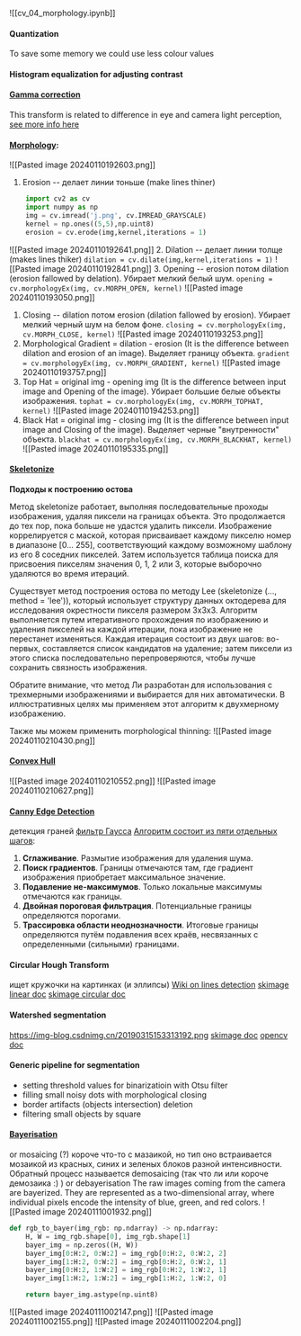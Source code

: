 ![[cv_04_morphology.ipynb]]
#### Quantization
To save some memory we could use less colour values
#### Histogram equalization for adjusting contrast
#### [Gamma correction](https://en.wikipedia.org/wiki/Gamma_correction)
This transform is related to difference in eye and camera light perception, [see more info here](https://www.cambridgeincolour.com/tutorials/gamma-correction.htm)
#### [Morphology](https://docs.opencv.org/3.4/d9/d61/tutorial_py_morphological_ops.html):
![[Pasted image 20240110192603.png]]
 1. Erosion -- делает линии тоньше (make lines thiner)
```python
    import cv2 as cv
	import numpy as np
	img = cv.imread('j.png', cv.IMREAD_GRAYSCALE)
	kernel = np.ones((5,5),np.uint8)
	erosion = cv.erode(img,kernel,iterations = 1)
```
![[Pasted image 20240110192641.png]]
 2. Dilation -- делает линии толще (makes lines thiker)
    `dilation = cv.dilate(img,kernel,iterations = 1)`
    ![[Pasted image 20240110192841.png]]
3. Opening -- erosion потом dilation (erosion fallowed by delation). Убирает мелкий белый шум.
	   `opening = cv.morphologyEx(img, cv.MORPH_OPEN, kernel)`
	   ![[Pasted image 20240110193050.png]]
   1. Closing -- dilation потом erosion (dilation fallowed by erosion). Убирает мелкий черный шум на белом фоне.
	`closing = cv.morphologyEx(img, cv.MORPH_CLOSE, kernel)`
      ![[Pasted image 20240110193253.png]]
5.  Morphological Gradient = dilation - erosion (It is the difference between dilation and erosion of an image). Выделяет границу объекта.
	`gradient = cv.morphologyEx(img, cv.MORPH_GRADIENT, kernel)`
	   ![[Pasted image 20240110193757.png]]
6. Top Hat = original img - opening img (It is the difference between input image and Opening of the image). Убирает большие белые объекты изображения.
	`tophat = cv.morphologyEx(img, cv.MORPH_TOPHAT, kernel)`
	![[Pasted image 20240110194253.png]]
7. Black Hat = original img - closing img (It is the difference between input image and Closing of the image). Выделяет черные "внутренности" объекта.
	 `blackhat = cv.morphologyEx(img, cv.MORPH_BLACKHAT, kernel)`
	 ![[Pasted image 20240110195335.png]]

#### [Skeletonize](https://scikit-image.org/docs/stable/auto_examples/edges/plot_skeleton.html)
__Подходы к построению остова__

Метод skeletonize работает, выполняя последовательные проходы изображения, удаляя пиксели на границах объекта. Это продолжается до тех пор, пока больше не удастся удалить пиксели. Изображение коррелируется с маской, которая присваивает каждому пикселю номер в диапазоне [0… 255], соответствующий каждому возможному шаблону из его 8 соседних пикселей. Затем используется таблица поиска для присвоения пикселям значения 0, 1, 2 или 3, которые выборочно удаляются во время итераций. 

Существует метод построения остова по методу Lee (skeletonize (..., method = 'lee')), который использует структуру данных октодерева для исследования окрестности пикселя размером 3x3х3. Алгоритм выполняется путем итеративного прохождения по изображению и удаления пикселей на каждой итерации, пока изображение не перестанет изменяться. Каждая итерация состоит из двух шагов: во-первых, составляется список кандидатов на удаление; затем пиксели из этого списка последовательно перепроверяются, чтобы лучше сохранить связность изображения.

Обратите внимание, что метод Ли разработан для использования с трехмерными изображениями и выбирается для них автоматически. В иллюстративных целях мы применяем этот алгоритм к двухмерному изображению.

Также мы можем применить morphological thinning:
![[Pasted image 20240110210430.png]]

#### [Convex Hull](https://scikit-image.org/docs/stable/auto_examples/edges/plot_convex_hull.html)
![[Pasted image 20240110210552.png]]
![[Pasted image 20240110210627.png]]

#### [Canny Edge Detection](https://docs.opencv.org/4.8.0/da/d22/tutorial_py_canny.html)
детекция граней
 [фильтр Гаусса](https://homepages.inf.ed.ac.uk/rbf/HIPR2/gsmooth.htm)
 [Алгоритм состоит из пяти отдельных шагов](https://habr.com/ru/articles/114589/):
1. **Сглаживание**. Размытие изображения для удаления шума.
2. **Поиск градиентов**. Границы отмечаются там, где градиент изображения приобретает максимальное значение.
3. **Подавление не-максимумов**. Только локальные максимумы отмечаются как границы.
4. **Двойная пороговая фильтрация**. Потенциальные границы определяются порогами.
5. **Трассировка области неоднозначности**. Итоговые границы определяются путём подавления всех краёв, несвязанных с определенными (сильными) границами.

#### Circular Hough Transform
ищет кружочки на картинках (и эллипсы)
[Wiki on lines detection](https://en.wikipedia.org/wiki/Hough_transform)
[skimage linear doc](https://scikit-image.org/docs/stable/auto_examples/edges/plot_line_hough_transform.html)
[skimage circular doc](https://scikit-image.org/docs/stable/auto_examples/edges/plot_circular_elliptical_hough_transform.html)

#### Watershed segmentation
https://img-blog.csdnimg.cn/20190315153313192.png
[skimage doc](https://scikit-image.org/docs/stable/auto_examples/segmentation/plot_watershed.html)
[opencv doc](https://docs.opencv.org/4.8.0/d3/db4/tutorial_py_watershed.html)

#### Generic pipeline for segmentation
- setting threshold values for binarizatioin with Otsu filter
- filling small noisy dots with morphological closing
- border artifacts (objects intersection) deletion
- filtering small objects by square

#### [Bayerisation](https://en.wikipedia.org/wiki/Bayer_filter)
or mosaicing (?) короче что-то с мазаикой, но тип оно встраивается мозаикой из красных, синих и зеленых блоков разной интенсивности.
Обратный процесс называется demosaicing (так что ли или короче демозаика :) ) or debayerisation
The raw images coming from the camera are bayerized. They are represented as a two-dimensional array, where individual pixels encode the intensity of blue, green, and red colors.
![[Pasted image 20240111001932.png]]
```python
def rgb_to_bayer(img_rgb: np.ndarray) -> np.ndarray:
    H, W = img_rgb.shape[0], img_rgb.shape[1]
    bayer_img = np.zeros((H, W))
    bayer_img[0:H:2, 0:W:2] = img_rgb[0:H:2, 0:W:2, 2]
    bayer_img[1:H:2, 0:W:2] = img_rgb[0:H:2, 0:W:2, 1]
    bayer_img[0:H:2, 1:W:2] = img_rgb[0:H:2, 1:W:2, 1]
    bayer_img[1:H:2, 1:W:2] = img_rgb[1:H:2, 1:W:2, 0]

    return bayer_img.astype(np.uint8)
```
![[Pasted image 20240111002147.png]]
![[Pasted image 20240111002155.png]]
![[Pasted image 20240111002204.png]]

